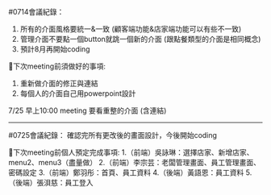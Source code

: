 #0714會議紀錄：
1.	所有的介面風格要統一&一致 (顧客端功能&店家端功能可以有些不一致)
2.	管理介面不要點一個button就跳一個新的介面 (跟點餐類型的介面是相同概念)
3.	預計8月再開始coding

📌下次meeting前須做好的事項:
1.	重新做介面的修正與連結
2.	每個人的介面自己用powerpoint設計

7/25 早上10:00 meeting 要看重整的介面 (含連結)

---------------------------------------------------------------

#0725會議紀錄：
確認完所有更改後的畫面設計，今後開始coding

📌下次meeting前個人預定完成事項:
1.（前端）吳詠琳：選擇店家、新增店家、menu2、menu3（盡量做）
2.（前端）李宗芸：老闆管理畫面、員工管理畫面、密碼設定
3.（前端）鄭羽彤：首頁、員工資料
4.（後端）黃語恩：員工資料
5.（後端）張浿慈：員工登入
